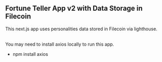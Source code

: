 ## Fortune Teller App v2 with Data Storage in Filecoin ##

This next.js app uses personalities data stored in Filecoin via lighthouse. <br><Br>

You may need to install axios locally to run this app.<br>
- npm install axios
